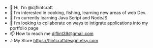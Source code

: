 - 👋 Hi, I’m @djflintcraft
- 👀 I’m interested in cooking, fishing, learning new areas of web Dev.
- 🌱 I’m currently learning Java Script and NodeJS 
- 💞️ I’m looking to collaborate on ways to intigrate applications into my portfolio page
- 📫 How to reach me djflint39@gmail.com
- 🎶 My Store https://flintcraftdesign.etsy.com

<!---
djflintcraft/djflintcraft is a ✨ special ✨ repository because its `README.md` (this file) appears on your GitHub profile.
You can click the Preview link to take a look at your changes.
--->
